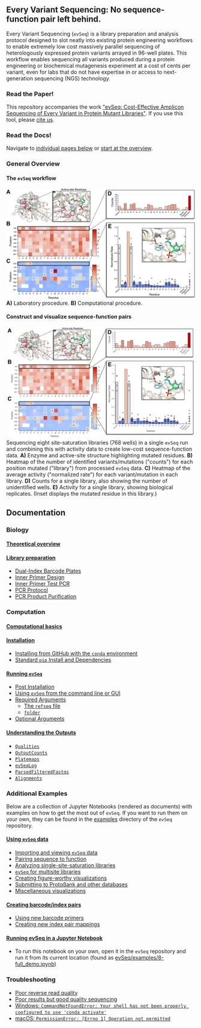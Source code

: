 ## Every Variant Sequencing: No sequence-function pair left behind.

Every Variant Sequencing (`evSeq`) is a library preparation and analysis protocol designed to slot neatly into existing protein engineering workflows to enable extremely low cost massively parallel sequencing of heterologously expressed protein variants arrayed in 96-well plates. This workflow enables sequencing all variants produced during a protein engineering or biochemical mutagenesis experiment at a cost of cents per variant, even for labs that do not have expertise in or access to next-generation sequencing (NGS) technology.

### Read the Paper!
This repository accompanies the work ["evSeq: Cost-Effective Amplicon Sequencing of Every Variant in Protein Mutant Libraries"](LINK_TO_PAPER). If you use this tool, please [cite us](LINK_TO_PAGE_WITH_CITATION_FORMATS).

### Read the Docs!
Navigate to [individual pages below](#documentation) or [start at the overview](0-theory.md).

### General Overview
#### The `evSeq` workflow
![Workflow](assets/figure2.png)
**A)** Laboratory procedure. **B)** Computational procedure.

#### Construct and visualize sequence-function pairs
![SeqFunc](assets/figure3.png)
Sequencing eight site-saturation libraries (768 wells) in a single `evSeq` run and combining this with activity data to create low-cost sequence-function data. **A)** Enzyme and active-site structure highlighting mutated residues. **B)** Heatmap of the number of identified variants/mutations ("counts") for each position mutated ("library") from processed `evSeq` data. **C)** Heatmap of the average activity ("normalized rate") for each variant/mutation in each library. **D)** Counts for a single library, also showing the number of unidentified wells. **E)** Activity for a single library, showing biological replicates. (Inset displays the mutated residue in this library.)

## Documentation
### Biology
#### [Theoretical overview](0-theory.md)

#### [Library preparation](1-lib_prep.md)
- [Dual-Index Barcode Plates](1-lib_prep.md#dual-index-barcode-plates)
- [Inner Primer Design](1-lib_prep.md#inner-primer-design)
- [Inner Primer Test PCR](1-lib_prep.md#inner-primer-test-pcr)
- [PCR Protocol](1-lib_prep.md#pcr-protocol)
- [PCR Product Purification](1-lib_prep.md#pcr-product-purification)

### Computation
#### [Computational basics](2-basics.md)
#### [Installation](3-installation.md)
- [Installing from GitHub with the `conda` environment](3-installation.md#installing-from-github-with-the-conda-environment)
- [Standard `pip` Install and Dependencies](3-installation.md#standard-pip-install-and-dependencies)
#### [Running `evSeq`](4-usage.md)
- [Post Installation](4-usage.md#post-installation)
- [Using `evSeq` from the command line or GUI](4-usage.md#using-evseq-from-the-command-line-or-gui)
- [Required Arguments](4-usage.md#required-arguments)
  - [The `refseq` file](4-usage.md#the-refseq-file)
  - [`folder`](4-usage.md#folder)
- [Optional Arguments](4-usage.md#optional-arguments)
#### [Understanding the Outputs](5-outputs.html)
- [`Qualities`](5-outputs.html#qualities)
- [`OutputCounts`](5-outputs.html#outputcounts)
- [`Platemaps`](5-outputs.html#platemaps)
- [`evSeqLog`](5-outputs.html#evSeqLog)
- [`ParsedFilteredFastqs`](5-outputs.html#parsedfilteredfastqs)
- [`Alignments`](5-outputs.html#alignments)

### Additional Examples
Below are a collection of Jupyter Notebooks (rendered as documents) with examples on how to get the most out of `evSeq`. If you want to run them on your own, they can be found in the [examples](../examples/) directory of the `evSeq` repository.
#### [Using `evSeq` data](6-using_evseq_data.html)
- [Importing and viewing `evSeq` data](6-using_evseq_data.html#importing-and-viewing-evseq-data)
- [Pairing sequence to function](6-using_evseq_data.html#pairing-sequence-to-function)
- [Analyzing single-site-saturation libraries](6-using_evseq_data.html#analyzing-single-site-saturation-libraries)
- [`evSeq` for multisite libraries](6-using_evseq_data.html#evseq-for-multisite-libraries)
- [Creating figure-worthy visualizations](6-using_evseq_data.html#creating-figure-worthy-visualizations)
- [Submitting to Protαβank and other databases](6-using_evseq_data.html#submitting-to-protαβank-and-other-databases)
- [Miscellaneous visualizations](6-using_evseq_data.html#miscellaneous-visualizations)

#### [Creating barcode/index pairs](7-index_mapping.html)
- [Using new barcode primers](7-index_mapping.html#using-new-barcode-primers)
- [Creating new index pair mappings](7-index_mapping.html#creating-new-index-pair-mappings)

#### [Running evSeq in a Jupyter Notebook](8-full_demo.html)
- To run this notebook on your own, open it in the `evSeq` repository and run it from its current location (found as [evSeq/examples/8-full_demo.ipynb](../evSeq/examples/8-full_demo.ipynb))

### Troubleshooting
- [Poor reverse read quality](9-troubleshooting.md#poor-reverse-read-quality)
- [Poor results but good quality sequencing](9-troubleshooting.md#poor-results-but-good-quality-sequencing)
- [Windows: `CommandNotFoundError: Your shell has not been properly configured to use 'conda activate'`](9-troubleshooting.md#windows-commandnotfounderror-your-shell-has-not-been-properly-configured-to-use-conda-activate)
- [macOS: `PermissionError: [Errno 1] Operation not permitted`](9-troubleshooting.md#macos-permissionerror-errno-1-operation-not-permitted)
